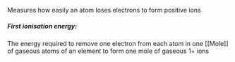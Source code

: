 Measures how easily an atom loses electrons to form positive ions

##### First ionisation energy:
The energy required to remove one electron from each atom in one [[Mole]] of gaseous atoms of an element to form one mole of gaseous 1+ ions